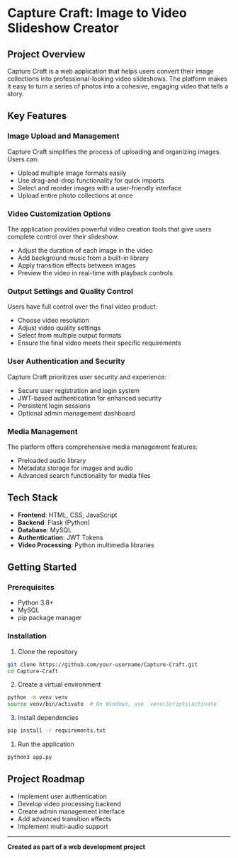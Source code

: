 # Capture Craft: Image to Video Slideshow Creator

## Project Overview

Capture Craft is a web application that helps users convert their image collections into professional-looking video slideshows. The platform makes it easy to turn a series of photos into a cohesive, engaging video that tells a story.

## Key Features

### Image Upload and Management
Capture Craft simplifies the process of uploading and organizing images. Users can:
- Upload multiple image formats easily
- Use drag-and-drop functionality for quick imports
- Select and reorder images with a user-friendly interface
- Upload entire photo collections at once

### Video Customization Options
The application provides powerful video creation tools that give users complete control over their slideshow:
- Adjust the duration of each image in the video
- Add background music from a built-in library
- Apply transition effects between images
- Preview the video in real-time with playback controls

### Output Settings and Quality Control
Users have full control over the final video product:
- Choose video resolution
- Adjust video quality settings
- Select from multiple output formats
- Ensure the final video meets their specific requirements

### User Authentication and Security
Capture Craft prioritizes user security and experience:
- Secure user registration and login system
- JWT-based authentication for enhanced security
- Persistent login sessions
- Optional admin management dashboard

### Media Management
The platform offers comprehensive media management features:
- Preloaded audio library
- Metadata storage for images and audio
- Advanced search functionality for media files

## Tech Stack

- **Frontend**: HTML, CSS, JavaScript
- **Backend**: Flask (Python)
- **Database**: MySQL
- **Authentication**: JWT Tokens
- **Video Processing**: Python multimedia libraries

## Getting Started

### Prerequisites
- Python 3.8+
- MySQL
- pip package manager

### Installation

1. Clone the repository
```bash
git clone https://github.com/your-username/Capture-Craft.git
cd Capture-Craft
```

2. Create a virtual environment
```bash
python -m venv venv
source venv/bin/activate  # On Windows, use `venv\Scripts\activate`
```

3. Install dependencies
```bash
pip install -r requirements.txt
```

1. Run the application
```bash
python3 app.py
```

## Project Roadmap
- Implement user authentication
- Develop video processing backend
- Create admin management interface
- Add advanced transition effects
- Implement multi-audio support

---

**Created as part of a web development project**
